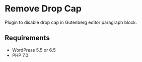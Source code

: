 # Remove Drop Cap

Plugin to disable drop cap in Gutenberg editor paragraph block.

## Requirements

* WordPress 5.5 or 6.5
* PHP 7.0

